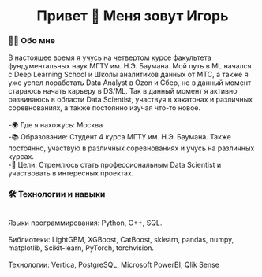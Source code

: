 <h1 align="center"> Привет 👋 Меня зовут Игорь</h1>
<h3 align="left">👩‍💻  Обо мне</h3>
<p align="left"> В настоящее время я учусь на четвертом курсе факультета фундументальных наук МГТУ им. Н.Э. Баумана. Мой путь в ML начался с Deep Learning School и Школы аналитиков данных от МТС, а также я уже успел поработать Data Analyst в Ozon и Сбер, но в данный момент стараюсь начать карьеру в DS/ML. Так в данный момент я активно развиваюсь в области Data Scientist, участвуя в хакатонах и различных соревнованиях, а также постоянно изучая что-то новое.<br><br>-🌍 Где я нахожусь: Москва<br>-📚 Образование: Студент 4 курса МГТУ им. Н.Э. Баумана. Также постоянно, участвую в различных соревнованиях и учусь на различных курсах.<br>-🚀 Цели: Стремлюсь стать профессиональным Data Scientist и участвовать в интересных проектах.<br></p>
<h3 align="left">🛠 Технологии и навыки</h3>
<p align="left"> <br> Языки программирования: Python, C++, SQL. <br><br> Библиотеки: LightGBM, XGBoost, CatBoost, sklearn, pandas, numpy, matplotlib, Scikit-learn, PyTorch, torchvision.<br><br>Технологии: Vertica, PostgreSQL, Microsoft PowerBI, Qlik Sense<br>

